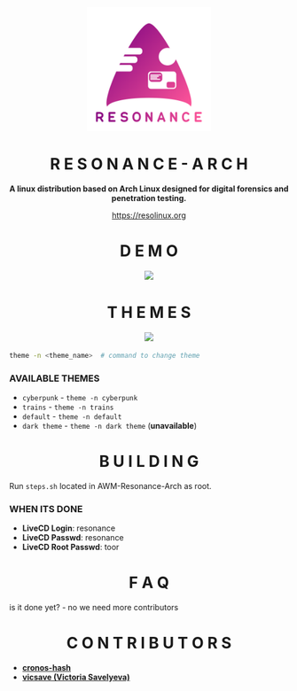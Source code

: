   <div align="center">
    <img src=".logo/Resonance-Arch.png" width=224>
    <h1><b>R E S O N A N C E - A R C H</b></h1>
	  <p><b>A linux distribution based on Arch Linux designed for digital forensics and penetration testing.</b></p>
	<p><a href="https://resolinux.org">https://resolinux.org</a></p>
</div>



<h1 align="center"><b>D E M O</b></h1>

<div align="center">
  <img src="https://user-images.githubusercontent.com/78325649/126049150-f395f465-0ded-491f-9526-c18c14270bf5.gif">
</div>


<h1 align="center"><b>T H E M E S</b></h1>

<div align="center">
  <img src="https://user-images.githubusercontent.com/78325649/126049086-cc2bf8fd-3919-4642-b271-ebac9294f3da.gif">
</div>

```bash
theme -n <theme_name>  # command to change theme
```

### **AVAILABLE THEMES** ###
  - `cyberpunk` - `theme -n cyberpunk`
  - `trains` - `theme -n trains`
  - `default` - `theme -n default`
  - `dark theme` - `theme -n dark theme` (**unavailable**)


<h1 align="center"><b>B U I L D I N G</b></h1>

Run `steps.sh` located in AWM-Resonance-Arch as root.


### **WHEN ITS DONE** ###
- **LiveCD Login**: resonance
- **LiveCD Passwd**: resonance
- **LiveCD Root Passwd**: toor


<h1 align="center"><b>F A Q</b></h1>
<p>is it done yet? - no we need more contributors</p>

<h1 align="center"><b>C O N T R I B U T O R S</b></h1>

- [**cronos-hash**](https://github.com/cronos-hash)
- [**vicsave (Victoria Savelyeva)**](https://github.com/vicsave)
